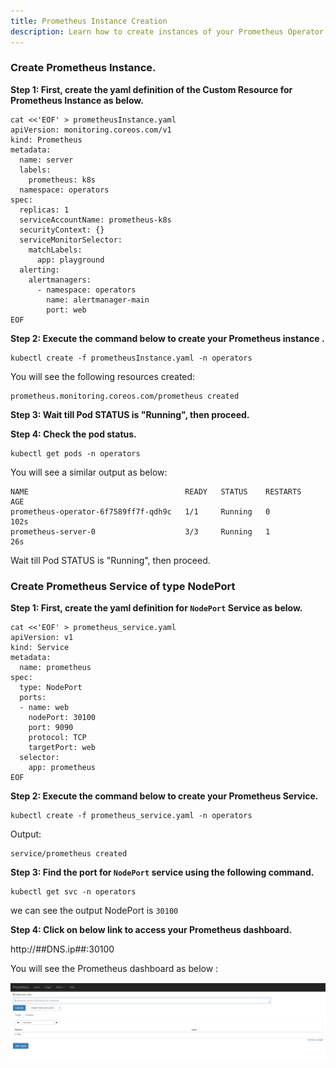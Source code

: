 ```yaml
---
title: Prometheus Instance Creation 
description: Learn how to create instances of your Prometheus Operator
---
```


###  Create Prometheus Instance.

**Step 1: First, create the yaml definition of the Custom Resource for Prometheus Instance as below.** 

```execute
cat <<'EOF' > prometheusInstance.yaml
apiVersion: monitoring.coreos.com/v1
kind: Prometheus
metadata:
  name: server
  labels:
    prometheus: k8s
  namespace: operators
spec:
  replicas: 1
  serviceAccountName: prometheus-k8s
  securityContext: {}
  serviceMonitorSelector:
    matchLabels:
      app: playground  
  alerting:
    alertmanagers:
      - namespace: operators
        name: alertmanager-main
        port: web  
EOF
```

**Step 2: Execute the command below to create your Prometheus instance .** 

```execute
kubectl create -f prometheusInstance.yaml -n operators
```

You will see the following resources created:

```output
prometheus.monitoring.coreos.com/prometheus created
```

**Step 3: Wait till Pod STATUS is "Running", then proceed.**


**Step 4: Check the pod status.**

```execute
kubectl get pods -n operators
```
You will see a similar output as below:

```output
NAME                                   READY   STATUS    RESTARTS   AGE
prometheus-operator-6f7589ff7f-qdh9c   1/1     Running   0          102s
prometheus-server-0                    3/3     Running   1          26s
```

Wait till Pod STATUS is "Running", then proceed.

### Create Prometheus Service of type NodePort 

**Step 1: First, create the yaml definition for `NodePort` Service as below.**


```execute
cat <<'EOF' > prometheus_service.yaml
apiVersion: v1
kind: Service
metadata:
  name: prometheus
spec:
  type: NodePort
  ports:
  - name: web
    nodePort: 30100
    port: 9090
    protocol: TCP
    targetPort: web
  selector:
    app: prometheus
EOF
```

**Step 2: Execute the command below to create your Prometheus Service.** 

```execute
kubectl create -f prometheus_service.yaml -n operators
```

Output:

```
service/prometheus created
```

**Step 3: Find the port for `NodePort` service using the following command.**

```execute
kubectl get svc -n operators
```

we can see the output NodePort is `30100`

**Step 4: Click on below link to access your Prometheus dashboard.** 

http://##DNS.ip##:30100

You will see the Prometheus dashboard as below :

![prometheus-page](_images/prom1.png)


